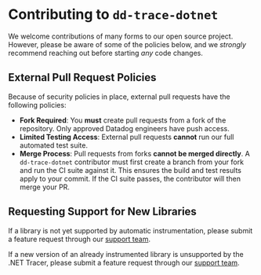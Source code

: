 # Contributing to `dd-trace-dotnet`

We welcome contributions of many forms to our open source project.
However, please be aware of some of the policies below, and we *strongly* recommend reaching out before starting *any* code changes.

## External Pull Request Policies

Because of security policies in place, external pull requests have the following policies:

- **Fork Required**: You **must** create pull requests from a fork of the repository. Only approved Datadog engineers have push access.
- **Limited Testing Access**: External pull requests **cannot** run our full automated test suite.
- **Merge Process**: Pull requests from forks **cannot be merged directly**. A `dd-trace-dotnet` contributor must first create a branch from your fork and run the CI suite against it. This ensures the build and test results apply to your commit. If the CI suite passes, the contributor will then merge your PR.

## Requesting Support for New Libraries

If a library is not yet supported by automatic instrumentation, please submit a feature request through our [support team][1].

If a new version of an already instrumented library is unsupported by the .NET Tracer, please submit a feature request through our [support team][1].


[1]: https://docs.datadoghq.com/help